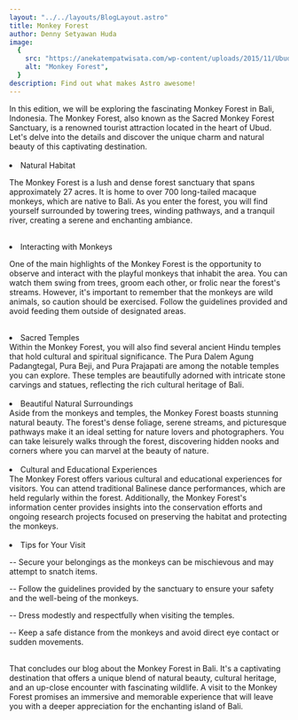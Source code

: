 ```yaml
---
layout: "../../layouts/BlogLayout.astro"
title: Monkey Forest
author: Denny Setyawan Huda
image:
  {
    src: "https://anekatempatwisata.com/wp-content/uploads/2015/11/Ubud-Monkey-Forest.jpg",
    alt: "Monkey Forest",
  }
description: Find out what makes Astro awesome!
---
```


<div class="text-justify">
In this edition, we will be exploring the fascinating Monkey Forest in Bali, Indonesia. The Monkey Forest, also known as the Sacred Monkey Forest Sanctuary, is a renowned tourist attraction located in the heart of Ubud. Let's delve into the details and discover the unique charm and natural beauty of this captivating destination.
<br/>
<br/>

<li class="text-xl font-bold">Natural Habitat </li>

The Monkey Forest is a lush and dense forest sanctuary that spans approximately 27 acres. It is home to over 700 long-tailed macaque monkeys, which are native to Bali. As you enter the forest, you will find yourself surrounded by towering trees, winding pathways, and a tranquil river, creating a serene and enchanting ambiance.

<br/>
<li class="text-xl font-bold">Interacting with Monkeys
</li>

One of the main highlights of the Monkey Forest is the opportunity to observe and interact with the playful monkeys that inhabit the area. You can watch them swing from trees, groom each other, or frolic near the forest's streams. However, it's important to remember that the monkeys are wild animals, so caution should be exercised. Follow the guidelines provided and avoid feeding them outside of designated areas.

<br />

<li class="text-xl font-bold">
Sacred Temples
</li>
Within the Monkey Forest, you will also find several ancient Hindu temples that hold cultural and spiritual significance. The Pura Dalem Agung Padangtegal, Pura Beji, and Pura Prajapati are among the notable temples you can explore. These temples are beautifully adorned with intricate stone carvings and statues, reflecting the rich cultural heritage of Bali.
<br />
<br />

<li class="text-xl font-bold">
Beautiful Natural Surroundings
</li>
Aside from the monkeys and temples, the Monkey Forest boasts stunning natural beauty. The forest's dense foliage, serene streams, and picturesque pathways make it an ideal setting for nature lovers and photographers. You can take leisurely walks through the forest, discovering hidden nooks and corners where you can marvel at the beauty of nature.

<br/>
<br/>
<li class="text-xl font-bold">
Cultural and Educational Experiences
</li>
The Monkey Forest offers various cultural and educational experiences for visitors. You can attend traditional Balinese dance performances, which are held regularly within the forest. Additionally, the Monkey Forest's information center provides insights into the conservation efforts and ongoing research projects focused on preserving the habitat and protecting the monkeys.

<br/>
<br/>
<li class="text-xl font-bold">
Tips for Your Visit
</li>

-- Secure your belongings as the monkeys can be mischievous and may attempt to snatch items.

-- Follow the guidelines provided by the sanctuary to ensure your safety and the well-being of the monkeys.

-- Dress modestly and respectfully when visiting the temples.

-- Keep a safe distance from the monkeys and avoid direct eye contact or sudden movements.

<br/>
That concludes our blog about the Monkey Forest in Bali. It's a captivating destination that offers a unique blend of natural beauty, cultural heritage, and an up-close encounter with fascinating wildlife. A visit to the Monkey Forest promises an immersive and memorable experience that will leave you with a deeper appreciation for the enchanting island of Bali.

</div>
